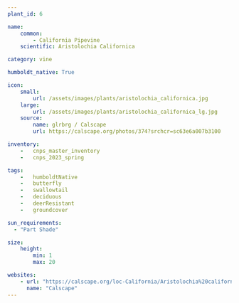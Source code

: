 ```yaml
---
plant_id: 6

name: 
    common: 
        - California Pipevine 
    scientific: Aristolochia Californica 

category: vine

humboldt_native: True

icon: 
    small: 
        url: /assets/images/plants/aristolochia_californica.jpg 
    large: 
        url: /assets/images/plants/aristolochia_californica_lg.jpg 
    source: 
        name: glrbrg / Calscape
        url: https://calscape.org/photos/374?srchcr=sc63e6a007b3100 

inventory: 
    -   cnps_master_inventory
    -   cnps_2023_spring

tags:  
    -   humboldtNative
    -   butterfly
    -   swallowtail
    -   deciduous
    -   deerResistant
    -   groundcover

sun_requirements:
  - "Part Shade"

size:
    height: 
        min: 1
        max: 20

websites:
    - url: "https://calscape.org/loc-California/Aristolochia%20californica(%20)"
      name: "Calscape"
---
```


